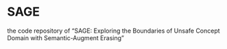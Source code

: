 # SAGE
the code repository of “SAGE: Exploring the Boundaries of Unsafe Concept Domain with Semantic-Augment Erasing”
